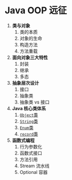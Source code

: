 # Java OOP 远征

<!-- > The _Java OOP Odyssey_ section is translated and adapted from the GeeksforGeeks: "Java Tutorial". Original link: https://www.geeksforgeeks.org/java/. For learning reference only. Infringement contact for removal. -->

1. **类与对象**
   1. 类的本质
   2. 对象的生命
   3. 构造方法
   4. 方法重载
2. **面向对象三大特性**
   1. 封装
   1. 继承
   1. 多态
3. **抽象层次设计**
   1. 接口
   1. 抽象类
   1. 抽象类 vs 接口
4. **Java 核心类体系**
   1. [`Object`类]()
   1. [`String`类]()
   1. [`Enum`类]()
   1. [`record`类]()
5. **函数式编程**
   1. 行为参数化
   1. 函数式接口
   1. 方法引用
   1. Stream 流水线
   1. Optional 容器
